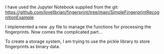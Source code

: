 I have used the Jupyter Notebook supplied from the git: https://github.com/lovellbrian/fingerprint/tree/main/SimpleFingerprintRecognitionExample

I implemented a new .py file to manage the functions for processing the fingerprints.
Now comes the complicated part...

To create a storage system, I am trying to use the pickle library to store fingerprints as binary data.
